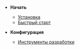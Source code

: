 * **Начать**
  * [Установка](ru/get-started/installation)
  * [Быстрый старт](ru/get-started/quick-start)

* **Конфигурация**
  * [Инструменты разработки](ru/configuration/development-tools)
